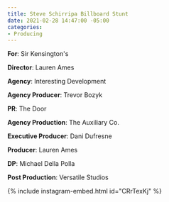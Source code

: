 ```yaml
---
title: Steve Schirripa Billboard Stunt
date: 2021-02-28 14:47:00 -05:00
categories:
- Producing
---
```


**For**: Sir Kensington's

**Director**: Lauren Ames

**Agency**: Interesting Development

**Agency Producer**: Trevor Bozyk

**PR**: The Door

**Agency Production**: The Auxiliary Co.

**Executive Producer**: Dani Dufresne

**Producer**: Lauren Ames

**DP**: Michael Della Polla

**Post Production**: Versatile Studios

{% include instagram-embed.html id="CRrTexKj" %}